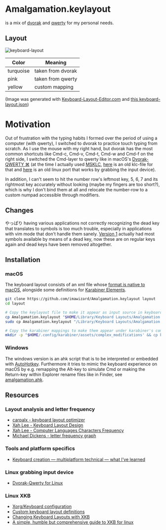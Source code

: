 # Amalgamation.keylayout
is a mix of [dvorak](https://en.wikipedia.org/wiki/Dvorak_keyboard_layout)
and [qwerty](https://en.wikipedia.org/wiki/QWERTY) for my personal needs.

## Layout
![keyboard-layout](https://user-images.githubusercontent.com/1701648/178594018-df497bcd-4537-47ea-8edf-bb126874a3ca.png)

Color|Meaning
-----|--------
turquoise | taken from dvorak
pink | taken from qwerty
yellow | custom mapping

(Image was generated with [Keyboard-Layout-Editor.com](http://www.keyboard-layout-editor.com) and [this keyboard-layout.json](https://gist.github.com/imawizard/25f131c568214d0be602718104a30a21))

# Motivation
Out of frustration with the typing habits I formed over the period of using a computer (with qwerty),
I switched to dvorak to practice touch typing from scratch.
As I use the mouse with my right hand, but dvorak has the most common shortcuts like Cmd-c, Cmd-v, Cmd-t, Cmd-w and Cmd-f
on the right side, I switched the Cmd-layer to qwerty like in macOS's [Dvorak-QWERTY ⌘](https://support.apple.com/guide/mac-help/use-dvorak-keyboard-layouts-mh27976/mac) (at the time I actually used [MSKLC](https://www.microsoft.com/en-us/download/details.aspx?id=102134), [here](https://gist.github.com/imawizard/52bf461f92a146d39455ecf61ce05c09) is an old klc-file for that and [here](https://gist.github.com/imawizard/388fda54cad2c09ff4736c675202d40e) is an old linux port that works by grabbing the input device).

In addition, I can't seem to hit the number row's leftmost key, 5, 6, 7 and its
rightmost key accurately without looking (maybe my fingers are too short?),
which is why I don't bind them at all and relocate the number-row to a custom numpad accessible through modifiers.

## Changes
やっぱり having various applications not correctly recognizing the dead key that translates to symbols is too much trouble, especially in applications with vim mode that don't handle them sanely.
[Version 1](https://github.com/imawizard/Amalgamation.keylayout/tree/v1) actually had most symbols available by means of a dead key, now these are on regular keys again and dead keys have been removed altogether.

## Installation
### macOS
The keyboard layout consists of an xml file whose [format is native to macOS](https://developer.apple.com/library/archive/technotes/tn2056/_index.html),
alongside some definitions for [Karabiner Elements](https://github.com/pqrs-org/Karabiner-Elements).

```sh
git clone https://github.com/imawizard/Amalgamation.keylayout layout
cd layout

# Copy the keylayout file to make it appear as input source in keyboard settings.
cp Amalgamation.keylayout "$HOME/Library/Keyboard Layouts/Amalgamation.keylayout" # for the current user
sudo cp Amalgamation.keylayout "/Library/Keyboard Layouts/Amalgamation.keylayout" # or for every user

# Copy the karabiner mappings to make them appear under karabiner's complex modifications.
mkdir -p "$HOME/.config/karabiner/assets/complex_modifications' && cp karabiner-rules.json "$_/Amalgamation.json"
```

### Windows
The windows version is an ahk script that is to be interpreted or embedded with [AutoHotkey](https://www.autohotkey.com).
Furthermore it tries to mimic the keyboard experience on macOS by e.g. remapping the Alt-key to simulate Cmd or making the Return-key within Explorer rename files like in Finder, see [amalgamation.ahk](windows).

## Resources
### Layout analysis and letter frequency
* [carpalx - keyboard layout optimizer](http://mkweb.bcgsc.ca/carpalx)
* [Xah Lee - Keyboard Layout Design](http://xahlee.info/kbd/keyboard_layout_keybinding.html)
* [Xah Lee - Computer Languages Characters Frequency](http://xahlee.info/comp/computer_language_char_distribution.html)
* [Michael Dickens - letter frequency graph](https://mdickens.me/typing/letter_frequency.html)
### Tools and platform specifics
* [Keyboard creation — multiplatform technical — what I've learned](https://forum.colemak.com/topic/1658-keyboard-creation-multiplatform-technical-what-ive-learned/)
### Linux grabbing input device
* [Dvorak-Qwerty for Linux](https://github.com/tbocek/dvorak)
### Linux XKB
* [Xorg/Keyboard configuration](https://wiki.archlinux.org/title/Xorg/Keyboard_configuration)
* [Custom keyboard layout definitions](https://help.ubuntu.com/community/Custom%20keyboard%20layout%20definitions)
* [Changing Keyboard Layouts with XKB](https://hack.org/mc/writings/xkb.html)
* [A simple, humble but comprehensive guide to XKB for linux](https://medium.com/@damko/a-simple-humble-but-comprehensive-guide-to-xkb-for-linux-6f1ad5e13450)
